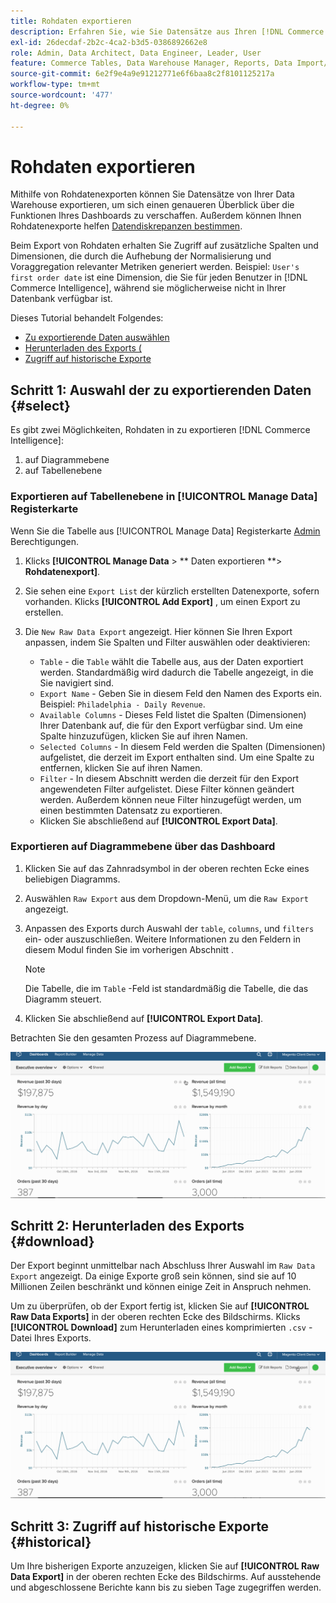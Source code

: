 ```yaml
---
title: Rohdaten exportieren
description: Erfahren Sie, wie Sie Datensätze aus Ihren [!DNL Commerce Intelligence] Data Warehouse, um einen genaueren Einblick in die Funktionen Ihres Dashboards zu erhalten.
exl-id: 26decdaf-2b2c-4ca2-b3d5-0386892662e8
role: Admin, Data Architect, Data Engineer, Leader, User
feature: Commerce Tables, Data Warehouse Manager, Reports, Data Import/Export
source-git-commit: 6e2f9e4a9e91212771e6f6baa8c2f8101125217a
workflow-type: tm+mt
source-wordcount: '477'
ht-degree: 0%

---
```


# Rohdaten exportieren

Mithilfe von Rohdatenexporten können Sie Datensätze von Ihrer Data Warehouse exportieren, um sich einen genaueren Überblick über die Funktionen Ihres Dashboards zu verschaffen. Außerdem können Ihnen Rohdatenexporte helfen [Datendiskrepanzen bestimmen](https://experienceleague.adobe.com/docs/commerce-knowledge-base/kb/troubleshooting/miscellaneous/using-data-exports-to-pinpoint-discrepancies.html).

Beim Export von Rohdaten erhalten Sie Zugriff auf zusätzliche Spalten und Dimensionen, die durch die Aufhebung der Normalisierung und Voraggregation relevanter Metriken generiert werden. Beispiel: `User's first order date` ist eine Dimension, die Sie für jeden Benutzer in [!DNL Commerce Intelligence], während sie möglicherweise nicht in Ihrer Datenbank verfügbar ist.

Dieses Tutorial behandelt Folgendes:

* [Zu exportierende Daten auswählen](#select)
* [Herunterladen des Exports (](#download)
* [Zugriff auf historische Exporte](#historical)

## Schritt 1: Auswahl der zu exportierenden Daten {#select}

Es gibt zwei Möglichkeiten, Rohdaten in zu exportieren [!DNL Commerce Intelligence]:

1. auf Diagrammebene
1. auf Tabellenebene

### Exportieren auf Tabellenebene in [!UICONTROL Manage Data] Registerkarte

Wenn Sie die Tabelle aus [!UICONTROL Manage Data] Registerkarte [Admin](../administrator/user-management/user-management.md) Berechtigungen.

1. Klicks **[!UICONTROL Manage Data** > ** Daten exportieren **> **Rohdatenexport]**.
1. Sie sehen eine `Export List` der kürzlich erstellten Datenexporte, sofern vorhanden. Klicks **[!UICONTROL Add Export]** , um einen Export zu erstellen.
1. Die `New Raw Data Export` angezeigt. Hier können Sie Ihren Export anpassen, indem Sie Spalten und Filter auswählen oder deaktivieren:

   * `Table` - die `Table` wählt die Tabelle aus, aus der Daten exportiert werden. Standardmäßig wird dadurch die Tabelle angezeigt, in die Sie navigiert sind.
   * `Export Name` - Geben Sie in diesem Feld den Namen des Exports ein. Beispiel: `Philadelphia - Daily Revenue`.
   * `Available Columns` - Dieses Feld listet die Spalten (Dimensionen) Ihrer Datenbank auf, die für den Export verfügbar sind. Um eine Spalte hinzuzufügen, klicken Sie auf ihren Namen.
   * `Selected Columns` - In diesem Feld werden die Spalten (Dimensionen) aufgelistet, die derzeit im Export enthalten sind. Um eine Spalte zu entfernen, klicken Sie auf ihren Namen.
   * `Filter` - In diesem Abschnitt werden die derzeit für den Export angewendeten Filter aufgelistet. Diese Filter können geändert werden. Außerdem können neue Filter hinzugefügt werden, um einen bestimmten Datensatz zu exportieren.
   * Klicken Sie abschließend auf **[!UICONTROL Export Data]**.

### Exportieren auf Diagrammebene über das Dashboard

1. Klicken Sie auf das Zahnradsymbol in der oberen rechten Ecke eines beliebigen Diagramms.

1. Auswählen `Raw Export` aus dem Dropdown-Menü, um die `Raw Export` angezeigt.

1. Anpassen des Exports durch Auswahl der `table`, `columns`, und `filters` ein- oder auszuschließen. Weitere Informationen zu den Feldern in diesem Modul finden Sie im vorherigen Abschnitt .

   >[!NOTE]
   >
   >Die Tabelle, die im `Table` -Feld ist standardmäßig die Tabelle, die das Diagramm steuert.

1. Klicken Sie abschließend auf **[!UICONTROL Export Data]**.

Betrachten Sie den gesamten Prozess auf Diagrammebene.

![](../assets/Chart-level_export.gif)

## Schritt 2: Herunterladen des Exports {#download}

Der Export beginnt unmittelbar nach Abschluss Ihrer Auswahl im `Raw Data Export` angezeigt. Da einige Exporte groß sein können, sind sie auf 10 Millionen Zeilen beschränkt und können einige Zeit in Anspruch nehmen.

Um zu überprüfen, ob der Export fertig ist, klicken Sie auf **[!UICONTROL Raw Data Exports]** in der oberen rechten Ecke des Bildschirms. Klicks **[!UICONTROL Download]** zum Herunterladen eines komprimierten `.csv` -Datei Ihres Exports.

![](../assets/Downloading_export.gif)

## Schritt 3: Zugriff auf historische Exporte {#historical}

Um Ihre bisherigen Exporte anzuzeigen, klicken Sie auf **[!UICONTROL Raw Data Export]** in der oberen rechten Ecke des Bildschirms. Auf ausstehende und abgeschlossene Berichte kann bis zu sieben Tage zugegriffen werden.
